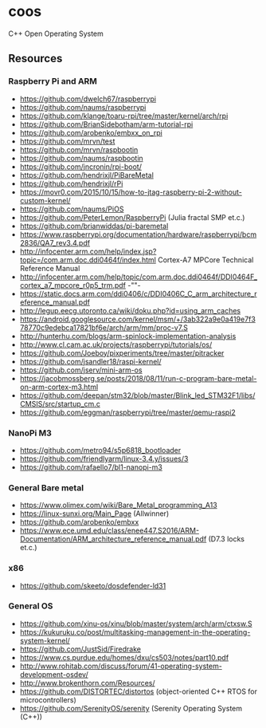 # coos
C++ Open Operating System

## Resources

### Raspberry Pi and ARM
* https://github.com/dwelch67/raspberrypi
* https://github.com/naums/raspberrypi
* https://github.com/klange/toaru-rpi/tree/master/kernel/arch/rpi
* https://github.com/BrianSidebotham/arm-tutorial-rpi
* https://github.com/arobenko/embxx_on_rpi
* https://github.com/mrvn/test
* https://github.com/mrvn/raspbootin
* https://github.com/naums/raspbootin
* https://github.com/jncronin/rpi-boot/
* https://github.com/hendrixjl/PiBareMetal
* https://github.com/hendrixjl/rPi
* https://movr0.com/2015/10/15/how-to-jtag-raspberry-pi-2-without-custom-kernel/
* https://github.com/naums/PiOS
* https://github.com/PeterLemon/RaspberryPi (Julia fractal SMP et.c.)
* https://github.com/brianwiddas/pi-baremetal
* https://www.raspberrypi.org/documentation/hardware/raspberrypi/bcm2836/QA7_rev3.4.pdf
* http://infocenter.arm.com/help/index.jsp?topic=/com.arm.doc.ddi0464f/index.html Cortex-A7 MPCore Technical Reference Manual
* http://infocenter.arm.com/help/topic/com.arm.doc.ddi0464f/DDI0464F_cortex_a7_mpcore_r0p5_trm.pdf -""-
* https://static.docs.arm.com/ddi0406/c/DDI0406C_C_arm_architecture_reference_manual.pdf
* http://legup.eecg.utoronto.ca/wiki/doku.php?id=using_arm_caches
* https://android.googlesource.com/kernel/msm/+/3ab322a9e0a419e7f378770c9edebca17821bf6e/arch/arm/mm/proc-v7.S
* http://hunterhu.com/blogs/arm-spinlock-implementation-analysis
* http://www.cl.cam.ac.uk/projects/raspberrypi/tutorials/os/
* https://github.com/Joeboy/pixperiments/tree/master/pitracker
* https://github.com/jsandler18/raspi-kernel/
* https://github.com/jserv/mini-arm-os
* https://jacobmossberg.se/posts/2018/08/11/run-c-program-bare-metal-on-arm-cortex-m3.html
* https://github.com/deepan/stm32/blob/master/Blink_led_STM32F1/libs/CMSIS/src/startup_cm.c
* https://github.com/eggman/raspberrypi/tree/master/qemu-raspi2

### NanoPi M3
* https://github.com/metro94/s5p6818_bootloader
* https://github.com/friendlyarm/linux-3.4.y/issues/3
* https://github.com/rafaello7/bl1-nanopi-m3

### General Bare metal
* https://www.olimex.com/wiki/Bare_Metal_programming_A13
* https://linux-sunxi.org/Main_Page (Allwinner)
* https://github.com/arobenko/embxx
* https://www.ece.umd.edu/class/enee447.S2016/ARM-Documentation/ARM_architecture_reference_manual.pdf (D7.3 locks et.c.)

### x86
* https://github.com/skeeto/dosdefender-ld31

### General OS
* https://github.com/xinu-os/xinu/blob/master/system/arch/arm/ctxsw.S
* https://kukuruku.co/post/multitasking-management-in-the-operating-system-kernel/
* https://github.com/JustSid/Firedrake
* https://www.cs.purdue.edu/homes/dxu/cs503/notes/part10.pdf
* http://www.rohitab.com/discuss/forum/41-operating-system-development-osdev/
* http://www.brokenthorn.com/Resources/
* https://github.com/DISTORTEC/distortos (object-oriented C++ RTOS for microcontrollers)
* https://github.com/SerenityOS/serenity (Serenity Operating System (C++))
